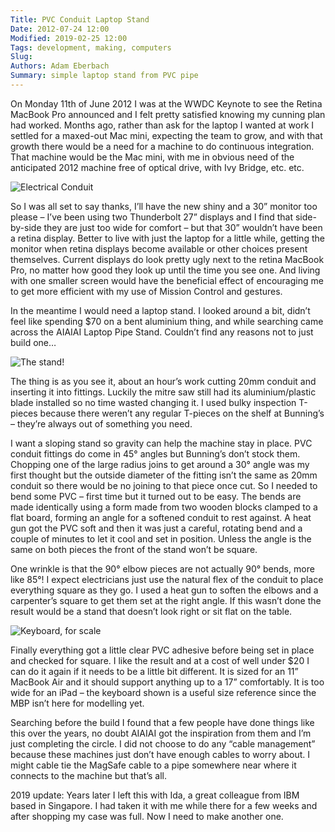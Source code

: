 ```yaml
---
Title: PVC Conduit Laptop Stand
Date: 2012-07-24 12:00
Modified: 2019-02-25 12:00
Tags: development, making, computers
Slug: 
Authors: Adam Eberbach
Summary: simple laptop stand from PVC pipe
---
```


On Monday 11th of June 2012 I was at the WWDC Keynote to see the Retina MacBook Pro announced and I felt pretty satisfied knowing my cunning plan had worked. Months ago, rather than ask for the laptop I wanted at work I settled for a maxed-out Mac mini, expecting the team to grow, and with that growth there would be a need for a machine to do continuous integration. That machine would be the Mac mini, with me in obvious need of the anticipated 2012 machine free of optical drive, with Ivy Bridge, etc. etc.

![Electrical Conduit]({static}/images/laptopstand/conduit-label.jpg)

So I was all set to say thanks, I’ll have the new shiny and a 30” monitor too please – I’ve been using two Thunderbolt 27” displays and I find that side-by-side they are just too wide for comfort – but that 30” wouldn’t have been a retina display. Better to live with just the laptop for a little while, getting the monitor when retina displays become available or other choices present themselves. Current displays do look pretty ugly next to the retina MacBook Pro, no matter how good they look up until the time you see one. And living with one smaller screen would have the beneficial effect of encouraging me to get more efficient with my use of Mission Control and gestures.

In the meantime I would need a laptop stand. I looked around a bit, didn’t feel like spending $70 on a bent aluminium thing, and while searching came across the AIAIAI Laptop Pipe Stand. Couldn’t find any reasons not to just build one…  

![The stand!]({static}/images/laptopstand/stand.jpg)

The thing is as you see it, about an hour’s work cutting 20mm conduit and inserting it into fittings. Luckily the mitre saw still had its aluminium/plastic blade installed so no time wasted changing it. I used bulky inspection T-pieces because there weren’t any regular T-pieces on the shelf at Bunning’s – they’re always out of something you need.  

I want a sloping stand so gravity can help the machine stay in place. PVC conduit fittings do come in 45° angles but Bunning’s don’t stock them. Chopping one of the large radius joins to get around a 30° angle was my first thought but the outside diameter of the fitting isn’t the same as 20mm conduit so there would be no joining to that piece once cut. So I needed to bend some PVC – first time but it turned out to be easy. The bends are made identically using a form made from two wooden blocks clamped to a flat board, forming an angle for a softened conduit to rest against. A heat gun got the PVC soft and then it was just a careful, rotating bend and a couple of minutes to let it cool and set in position. Unless the angle is the same on both pieces the front of the stand won’t be square.  

One wrinkle is that the 90° elbow pieces are not actually 90° bends, more like 85°! I expect electricians just use the natural flex of the conduit to place everything square as they go. I used a heat gun to soften the elbows and a carpenter’s square to get them set at the right angle. If this wasn’t done the result would be a stand that doesn’t look right or sit flat on the table.  

![Keyboard, for scale]({static}/images/laptopstand/keyboard-on-stand.jpg)

Finally everything got a little clear PVC adhesive before being set in place and checked for square. I like the result and at a cost of well under $20 I can do it again if it needs to be a little bit different. It is sized for an 11” MacBook Air and it should support anything up to a 17” comfortably. It is too wide for an iPad – the keyboard shown is a useful size reference since the MBP isn’t here for modelling yet.

Searching before the build I found that a few people have done things like this over the years, no doubt AIAIAI got the inspiration from them and I’m just completing the circle. I did not choose to do any “cable management” because these machines just don’t have enough cables to worry about. I might cable tie the MagSafe cable to a pipe somewhere near where it connects to the machine but that’s all.

2019 update: Years later I left this with Ida, a great colleague from IBM based in Singapore. I had taken it with me while there for a few weeks and after shopping my case was full. Now I need to make another one.